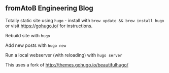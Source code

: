 fromAtoB Engineering Blog
------

Totally static site using `hugo` - install with `brew update && brew install hugo`
or visit https://gohugo.io/ for instructions.

Rebuild site with `hugo`

Add new posts with `hugo new`

Run a local webserver (with reloading) with `hugo server`

This uses a fork of http://themes.gohugo.io/beautifulhugo/

